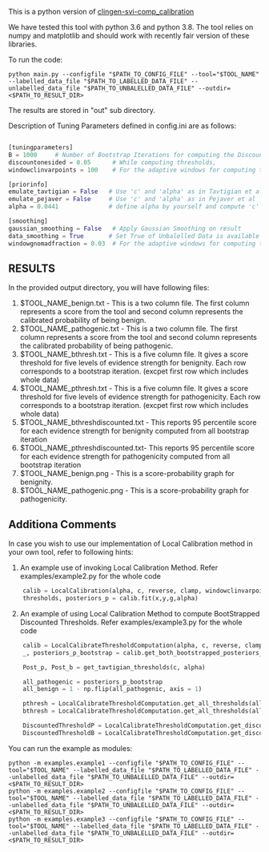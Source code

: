 This is a python version of [clingen-svi-comp_calibration](https://github.com/vpejaver/clingen-svi-comp_calibration)

We have tested this tool with python 3.6 and python 3.8.
The tool relies on numpy and matplotlib and should work with recently fair version of these libraries.

To run the code:
```
python main.py --configfile "$PATH_TO_CONFIG_FILE" --tool="$TOOL_NAME" --labelled_data_file "$PATH_TO_LABELLED_DATA_FILE" --unlabelled_data_file "$PATH_TO_UNBALELLED_DATA_FILE" --outdir=<$PATH_TO_RESULT_DIR>
```
The results are stored in "out" sub directory.



Description of Tuning Parameters defined in config.ini are as follows:
```python

[tuningparameters]
B = 1000     # Number of Bootstrap Iterations for computing the Discounted Thresholds
discountonesided = 0.05      # While computing thresholds,
windowclinvarpoints = 100    # For the adaptive windows for computing the local probabilty, this defines the minimum number of 'labelled data points' that should be in the window 

[priorinfo]
emulate_tavtigian = False   # Use 'c' and 'alpha' as in Tavtigian et al
emulate_pejaver = False     # Use 'c' and 'alpha' as in Pejaver et al
alpha = 0.0441              # define alpha by yourself and compute 'c' as per Tavtigian et al framework

[smoothing] 
gaussian_smoothing = False   # Apply Gaussian Smoothing on result
data_smoothing = True       # Set True of Unbalelled Data is available and to be used for smoothing
windowgnomadfraction = 0.03  # For the adaptive	windows for computing the local  probabilty, this defines the minimum fraction of 'unlabelled data points' that should be in the window

```


## RESULTS

In the provided output directory, you will have following files:
1. $TOOL_NAME_benign.txt   - This is a two column file. The first column represents a score from the tool and second column represents the calibrated probability of being benign.
2. $TOOL_NAME_pathogenic.txt - This is a two column file.   The first column represents a score from the tool and second column represents the calibrated probability of being pathogenic.
3. $TOOL_NAME_bthresh.txt - This is a five column file. It gives a score threshold for five levels of evidence strength for benignity. Each row corresponds to a bootstrap iteration. (excpet first row which includes whole data)
4. $TOOL_NAME_pthresh.txt - This is a five column file.	It gives a score threshold for five levels of evidence strength	for pathogenicity. Each row corresponds to a bootstrap iteration. (excpet first row	which includes whole data)
5. $TOOL_NAME_bthreshdiscounted.txt - This reports 95 percentile score for each evidence strength for benignity computed from all bootstrap iteration
6. $TOOL_NAME_pthreshdiscounted.txt- This reports 95 percentile score for each evidence strength for pathogenicity computed	from all bootstrap iteration
7. $TOOL_NAME_benign.png - This is a score-probability graph for benignity.
8. $TOOL_NAME_pathogenic.png - This  is a score-probability graph for pathogenicity.




## Additiona Comments

In case you wish to use our implementation of  Local Calibration method in your own tool, refer to following hints:


1. An example use of invoking Local Calibration Method. Refer examples/example2.py for the whole code


```python
    calib = LocalCalibration(alpha, c, reverse, clamp, windowclinvarpoints, windowgnomadfraction, gaussian_smoothing)
    thresholds, posteriors_p = calib.fit(x,y,g,alpha)

```


2. An example of using Local Calibration Method to compute BootStrapped Discounted Thresholds. Refer examples/example3.py for the whole code


```python
    calib = LocalCalibrateThresholdComputation(alpha, c, reverse, clamp, windowclinvarpoints, windowgnomadfraction, gaussian_smoothing, )
    _, posteriors_p_bootstrap = calib.get_both_bootstrapped_posteriors_parallel(x,y, g, 1000, alpha, thresholds)

    Post_p, Post_b = get_tavtigian_thresholds(c, alpha)

    all_pathogenic = posteriors_p_bootstrap
    all_benign = 1 - np.flip(all_pathogenic, axis = 1)

    pthresh = LocalCalibrateThresholdComputation.get_all_thresholds(all_pathogenic, thresholds, Post_p)
    bthresh = LocalCalibrateThresholdComputation.get_all_thresholds(all_benign, np.flip(thresholds), Post_b) 

    DiscountedThresholdP = LocalCalibrateThresholdComputation.get_discounted_thresholds(pthresh, Post_p, B, discountonesided, 'pathogenic')
    DiscountedThresholdB = LocalCalibrateThresholdComputation.get_discounted_thresholds(bthresh, Post_b, B, discountonesided, 'benign')


```

You can run the example as modules:

```
python -m examples.example1 --configfile "$PATH_TO_CONFIG_FILE" --tool="$TOOL_NAME" --labelled_data_file "$PATH_TO_LABELLED_DATA_FILE" --unlabelled_data_file "$PATH_TO_UNBALELLED_DATA_FILE" --outdir=<$PATH_TO_RESULT_DIR>
python -m examples.example2 --configfile "$PATH_TO_CONFIG_FILE" --tool="$TOOL_NAME" --labelled_data_file "$PATH_TO_LABELLED_DATA_FILE" --unlabelled_data_file "$PATH_TO_UNBALELLED_DATA_FILE" --outdir=<$PATH_TO_RESULT_DIR>
python -m examples.example3 --configfile "$PATH_TO_CONFIG_FILE" --tool="$TOOL_NAME" --labelled_data_file "$PATH_TO_LABELLED_DATA_FILE" --unlabelled_data_file "$PATH_TO_UNBALELLED_DATA_FILE" --outdir=<$PATH_TO_RESULT_DIR>
```

